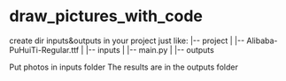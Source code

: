 # draw_pictures_with_code
create dir inputs&outputs in your project
just like:
|-- project
|   |-- Alibaba-PuHuiTi-Regular.ttf
|   |-- inputs
|   |-- main.py
|   |-- outputs

Put photos in inputs folder
The results are in the outputs folder
